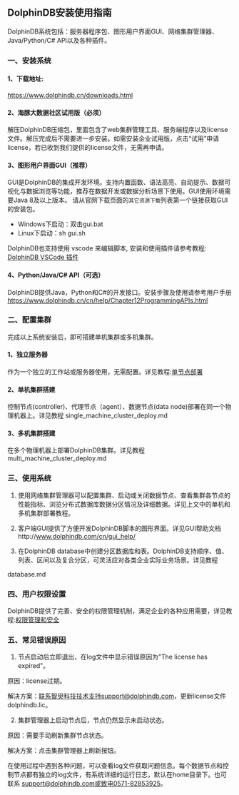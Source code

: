 ## DolphinDB安装使用指南

DolphinDB系统包括：服务器程序包、图形用户界面GUI、网络集群管理器、Java/Python/C# API以及各种插件。

### 一、安装系统

#### 1、下载地址: 

https://www.dolphindb.cn/downloads.html

#### 2、海豚大数据社区试用版（必须）

解压DolphinDB压缩包，里面包含了web集群管理工具、服务端程序以及license文件。解压完成后不需要进一步安装。如需安装企业试用版，点击“试用”申请license，若已收到我们提供的license文件，无需再申请。

#### 3、图形用户界面GUI（推荐）

GUI是DolphinDB的集成开发环境。支持内置函数、语法高亮、自动提示、数据可视化与数据浏览等功能，推荐在数据开发或数据分析场景下使用。GUI使用环境需要Java 8及以上版本。
请从官网下载页面的`其它资源下载`列表第一个链接获取GUI的安装包。
* Windows下启动：双击gui.bat
* Linux下启动：sh gui.sh

DolphinDB也支持使用 vscode 来编辑脚本, 安装和使用插件请参考教程: [DolphinDB VSCode 插件](vscode_extension.md)

#### 4、Python/Java/C# API（可选）

DolphinDB提供Java，Python和C#的开发接口。安装步骤及使用请参考用户手册 https://www.dolphindb.cn/cn/help/Chapter12ProgrammingAPIs.html

### 二、配置集群

完成以上系统安装后，即可搭建单机集群或多机集群。

#### 1、独立服务器

作为一个独立的工作站或服务器使用，无需配置。详见教程:[单节点部署](standalone_server.md)

#### 2、单机集群搭建

控制节点(controller)、代理节点（agent）、数据节点(data node)部署在同一个物理机器上。详见教程 
single_machine_cluster_deploy.md

#### 3、多机集群搭建
在多个物理机器上部署DolphinDB集群。详见教程
multi_machine_cluster_deploy.md

### 三、使用系统

1. 使用网络集群管理器可以配置集群、启动或关闭数据节点、查看集群各节点的性能指标、浏览分布式数据库数据分区情况及详细数据。详见上文中的单机和多机集群部署教程。

2. 客户端GUI提供了方便开发DolphinDB脚本的图形界面。详见GUI帮助文档http://www.dolphindb.com/cn/gui_help/

3. 在DolphinDB database中创建分区数据库和表。DolphinDB支持顺序、值、列表、区间以及复合分区，可灵活应对各类企业实际业务场景。详见教程

database.md

### 四、用户权限设置

DolphinDB提供了完善、安全的权限管理机制，满足企业的各种应用需要，详见教程:[权限管理和安全](ACL_and_Security.md) 


### 五、常见错误原因
1. 节点启动后立即退出，在log文件中显示错误原因为"The license has expired"。

原因：license过期。

解决方案：联系智臾科技技术支持support@dolphindb.com，更新license文件dolphindb.lic。

2. 集群管理器上启动节点后，节点仍然显示未启动状态。

原因：需要手动刷新集群节点状态。

解决方案：点击集群管理器上刷新按钮。

在使用过程中遇到各种问题，可以查看log文件获取问题信息。每个数据节点和控制节点都有独立的log文件，有系统详细的运行日志，默认在home目录下。也可联系 support@dolphindb.com或致电0571-82853925。

